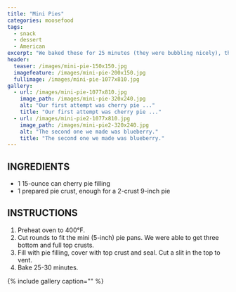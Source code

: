 ```yaml
---
title: "Mini Pies"
categories: moosefood
tags: 
  - snack
  - dessert
  - American
excerpt: "We baked these for 25 minutes (they were bubbling nicely), then turned off the oven and left them in there for another 3 minutes or so. We also moved the oven rack up one notch from where I usually have it, and placed a piece of foil on the rack underneath to catch drips."
header:
  teaser: /images/mini-pie-150x150.jpg
  imagefeature: /images/mini-pie-200x150.jpg
  fullimage: /images/mini-pie-1077x810.jpg
gallery:    
  - url: /images/mini-pie-1077x810.jpg
    image_path: /images/mini-pie-320x240.jpg
    alt: "Our first attempt was cherry pie ..."
    title: "Our first attempt was cherry pie ..."
  - url: /images/mini-pie2-1077x810.jpg
    image_path: /images/mini-pie2-320x240.jpg
    alt: "The second one we made was blueberry."
    title: "The second one we made was blueberry." 
---
```


## INGREDIENTS
* 1 15-ounce can cherry pie filling
* 1 prepared pie crust, enough for a 2-crust 9-inch pie


## INSTRUCTIONS
1. Preheat oven to 400°F.
2. Cut rounds to fit the mini (5-inch) pie pans. We were able to get three bottom and full top crusts.
3. Fill with pie filling, cover with top crust and seal. Cut a slit in the top to vent.
4. Bake 25-30 minutes.

{% include gallery caption="" %}